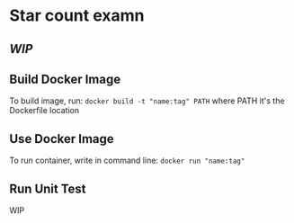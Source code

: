 # Star count examn
## _WIP_

## Build Docker Image
To build image, run:
```docker build -t "name:tag" PATH```
where PATH it's the Dockerfile location

## Use Docker Image
To run container, write in command line:
```docker run "name:tag"```

## Run Unit Test
WIP




